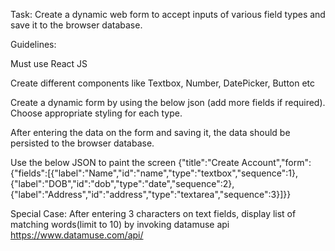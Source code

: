 Task: Create a dynamic web form to accept inputs of various field types and save it to the browser database.

Guidelines:

Must use React JS

Create different components like Textbox, Number, DatePicker, Button etc

Create a dynamic form by using the below json (add more fields if required). Choose appropriate styling for each type.

After entering the data on the form and saving it, the data should be persisted to the browser database.

Use the below JSON to paint the screen {"title":"Create Account","form":{"fields":[{"label":"Name","id":"name","type":"textbox","sequence":1},{"label":"DOB","id":"dob","type":"date","sequence":2},{"label":"Address","id":"address","type":"textarea","sequence":3}]}}

Special Case: After entering 3 characters on text fields, display list of matching words(limit to 10) by invoking datamuse api https://www.datamuse.com/api/

